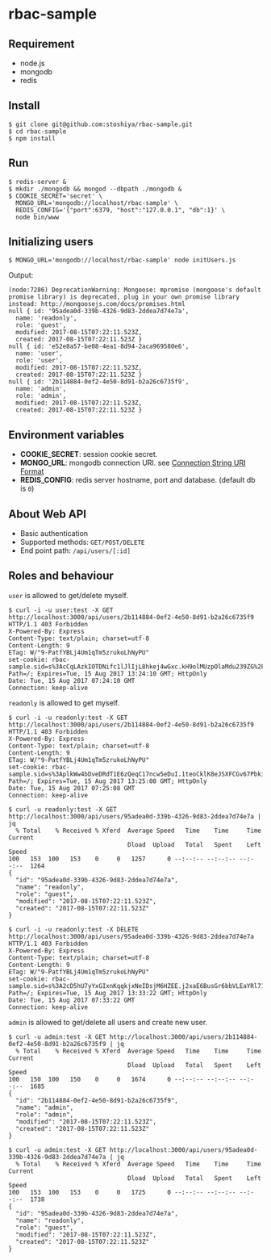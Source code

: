 # rbac-sample

## Requirement

 - node.js
 - mongodb
 - redis

## Install

    $ git clone git@github.com:stoshiya/rbac-sample.git
    $ cd rbac-sample
    $ npm install

## Run

    $ redis-server &
    $ mkdir ./mongodb && mongod --dbpath ./mongodb &
    $ COOKIE_SECRET='secret' \
      MONGO_URL='mongodb://localhost/rbac-sample' \
      REDIS_CONFIG='{"port":6379, "host":"127.0.0.1", "db":1}' \
      node bin/www


## Initializing users

    $ MONGO_URL='mongodb://localhost/rbac-sample' node initUsers.js

Output:

    (node:7286) DeprecationWarning: Mongoose: mpromise (mongoose's default promise library) is deprecated, plug in your own promise library instead: http://mongoosejs.com/docs/promises.html
    null { id: '95adea0d-339b-4326-9d83-2ddea7d74e7a',
      name: 'readonly',
      role: 'guest',
      modified: 2017-08-15T07:22:11.523Z,
      created: 2017-08-15T07:22:11.523Z }
    null { id: 'e52e8a57-be08-4ea1-8d94-2aca969580e6',
      name: 'user',
      role: 'user',
      modified: 2017-08-15T07:22:11.523Z,
      created: 2017-08-15T07:22:11.523Z }
    null { id: '2b114884-0ef2-4e50-8d91-b2a26c6735f9',
      name: 'admin',
      role: 'admin',
      modified: 2017-08-15T07:22:11.523Z,
      created: 2017-08-15T07:22:11.523Z }



## Environment variables

 - **COOKIE_SECRET**: session cookie secret.
 - **MONGO_URL**: mongodb connection URI. see [Connection String URI Format](http://docs.mongodb.org/manual/reference/connection-string/)
 - **REDIS_CONFIG**: redis server hostname, port and database. (default db is `0`)


## About Web API 

 - Basic authentication
 - Supported methods: `GET/POST/DELETE`
 - End point path: `/api/users/[:id]`


## Roles and behaviour

`user` is allowed to get/delete myself.  

    $ curl -i -u user:test -X GET http://localhost:3000/api/users/2b114884-0ef2-4e50-8d91-b2a26c6735f9
    HTTP/1.1 403 Forbidden
    X-Powered-By: Express
    Content-Type: text/plain; charset=utf-8
    Content-Length: 9
    ETag: W/"9-PatfYBLj4Um1qTm5zrukoLhNyPU"
    set-cookie: rbac-sample.sid=s%3AcCqLAzkIOTDNifc1lJlIjL8hkej4wGxc.kH9olMUzpOlaMdu239ZG%2FI5HnSLyIbRYGeCoRwCHZxM; Path=/; Expires=Tue, 15 Aug 2017 13:24:10 GMT; HttpOnly
    Date: Tue, 15 Aug 2017 07:24:10 GMT
    Connection: keep-alive

`readonly` is allowed to get myself.  

    $ curl -i -u readonly:test -X GET http://localhost:3000/api/users/2b114884-0ef2-4e50-8d91-b2a26c6735f9
    HTTP/1.1 403 Forbidden
    X-Powered-By: Express
    Content-Type: text/plain; charset=utf-8
    Content-Length: 9
    ETag: W/"9-PatfYBLj4Um1qTm5zrukoLhNyPU"
    set-cookie: rbac-sample.sid=s%3AplkWw4bDveDRdT1E6zQeqC17ncw5eDuI.1teoCklK8eJSXFCGv67Pbki5IStwdNdQ4ex8DH5f8f8; Path=/; Expires=Tue, 15 Aug 2017 13:25:08 GMT; HttpOnly
    Date: Tue, 15 Aug 2017 07:25:08 GMT
    Connection: keep-alive

    $ curl -u readonly:test -X GET http://localhost:3000/api/users/95adea0d-339b-4326-9d83-2ddea7d74e7a | jq
      % Total    % Received % Xferd  Average Speed   Time    Time     Time  Current
                                     Dload  Upload   Total   Spent    Left  Speed
    100   153  100   153    0     0   1257      0 --:--:-- --:--:-- --:--:--  1264
    {
      "id": "95adea0d-339b-4326-9d83-2ddea7d74e7a",
      "name": "readonly",
      "role": "guest",
      "modified": "2017-08-15T07:22:11.523Z",
      "created": "2017-08-15T07:22:11.523Z"
    }

    $ curl -i -u readonly:test -X DELETE http://localhost:3000/api/users/95adea0d-339b-4326-9d83-2ddea7d74e7a
    HTTP/1.1 403 Forbidden
    X-Powered-By: Express
    Content-Type: text/plain; charset=utf-8
    Content-Length: 9
    ETag: W/"9-PatfYBLj4Um1qTm5zrukoLhNyPU"
    set-cookie: rbac-sample.sid=s%3A2cD5hU7yYxGIxnKqqkjxNeIDsjM6HZEE.j2xaE6BusGr6bbVLEaYRl713o%2FwDyC76Cdz89DvbQWw; Path=/; Expires=Tue, 15 Aug 2017 13:33:22 GMT; HttpOnly
    Date: Tue, 15 Aug 2017 07:33:22 GMT
    Connection: keep-alive

`admin` is allowed to get/delete all users and create new user.

    $ curl -u admin:test -X GET http://localhost:3000/api/users/2b114884-0ef2-4e50-8d91-b2a26c6735f9 | jq
      % Total    % Received % Xferd  Average Speed   Time    Time     Time  Current
                                     Dload  Upload   Total   Spent    Left  Speed
    100   150  100   150    0     0   1674      0 --:--:-- --:--:-- --:--:--  1685
    {
      "id": "2b114884-0ef2-4e50-8d91-b2a26c6735f9",
      "name": "admin",
      "role": "admin",
      "modified": "2017-08-15T07:22:11.523Z",
      "created": "2017-08-15T07:22:11.523Z"
    }
    
    $ curl -u admin:test -X GET http://localhost:3000/api/users/95adea0d-339b-4326-9d83-2ddea7d74e7a | jq
      % Total    % Received % Xferd  Average Speed   Time    Time     Time  Current
                                     Dload  Upload   Total   Spent    Left  Speed
    100   153  100   153    0     0   1725      0 --:--:-- --:--:-- --:--:--  1738
    {
      "id": "95adea0d-339b-4326-9d83-2ddea7d74e7a",
      "name": "readonly",
      "role": "guest",
      "modified": "2017-08-15T07:22:11.523Z",
      "created": "2017-08-15T07:22:11.523Z"
    }
